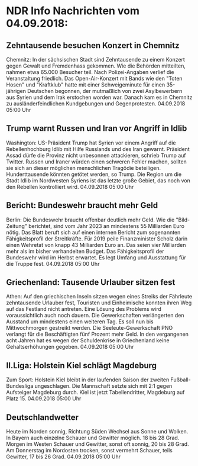 # NDR Info Nachrichten vom 04.09.2018:


## Zehntausende besuchen Konzert in Chemnitz
Chemnitz: In der sächsischen Stadt sind Zehntausende zu einem Konzert gegen Gewalt und Fremdenhass gekommen. Wie die Behörden mitteilten, nahmen etwa 65.000 Besucher teil. Nach Polizei-Angaben verlief die Veranstaltung friedlich. Das Open-Air-Konzert mit Bands wie den "Toten Hosen" und "Kraftklub" hatte mit einer Schweigeminute für einen 35-jährigen Deutschen begonnen, der mutmaßlich von zwei Asylbewerbern aus Syrien und dem Irak erstochen worden war. Danach kam es in Chemnitz zu ausländerfeindlichen Kundgebungen und Gegenprotesten. 04.09.2018 05:00 Uhr 

## Trump warnt Russen und Iran vor Angriff in Idlib
Washington:   US-Präsident Trump hat Syrien vor einem Angriff auf die Rebellenhochburg Idlib mit Hilfe Russlands und des Iran gewarnt. Präsident Assad dürfe die Provinz nicht unbesonnen attackieren, schrieb Trump auf Twitter. Russen und Iraner würden einen schweren Fehler machen, sollten sie sich an dieser möglichen menschlichen Tragödie beteiligen. Hunderttausende könnten getötet werden, so Trump. Die Region um die Stadt Idlib im Nordwesten Syriens ist das letzte große Gebiet, das noch von den Rebellen kontrolliert wird. 04.09.2018 05:00 Uhr 

## Bericht: Bundeswehr braucht mehr Geld
Berlin: Die Bundeswehr braucht offenbar deutlich mehr Geld. Wie die "Bild-Zeitung" berichtet, sind vom Jahr 2023 an mindestens 55 Milliarden Euro nötig. Das Blatt beruft sich auf einen internen Bericht zum sogenannten Fähigkeitsprofil der Streitkräfte. Für 2019 peile Finanzminister Scholz darin einen Wehretat von knapp 43 Milliarden Euro an. Das seien vier Milliarden mehr als im bisher verhandelten Budget. Das Fähigkeitsprofil der Bundeswehr wird im Herbst erwartet. Es legt Umfang und Ausstattung für die Truppe fest. 04.09.2018 05:00 Uhr 

## Griechenland: Tausende Urlauber sitzen fest
Athen:     Auf den griechischen Inseln sitzen wegen eines Streiks der Fährleute zehntausende Urlauber fest,
Touristen und Einheimische konnten ihren Weg auf das Festland nicht antreten. Eine Lösung des Problems wird voraussichtlich auch noch dauern. Die Gewerkschaften verlängerten den Ausstand um mindestens einen weiteren Tag. Es soll nun bis Mittwochmorgen gestreikt werden. Die Seeleute-Gewerkschaft PNO verlangt für die Beschäftigten fünf Prozent mehr Geld. In den vergangenen acht Jahren hat es wegen der Schuldenkrise in Griechenland keine Gehaltserhöhungen gegeben. 04.09.2018 05:00 Uhr 

## II.Liga: Holstein Kiel schlägt Magdeburg
Zum Sport: Holstein Kiel bleibt in der laufenden Saison der zweiten Fußball-Bundesliga ungeschlagen. Die Mannschaft setzte sich mit 2:1 gegen Aufsteiger Magdeburg durch. Kiel ist jetzt Tabellendritter, Magdeburg auf Platz 15. 04.09.2018 05:00 Uhr 

## Deutschlandwetter
Heute im Norden sonnig, Richtung Süden Wechsel aus Sonne und Wolken. In Bayern auch einzelne Schauer und Gewitter möglich. 18 bis 28 Grad. Morgen im Westen Schauer und Gewitter, sonst oft sonnig, 20 bis 28 Grad. Am Donnerstag im Nordosten trocken, sonst vermehrt Schauer, teils Gewitter, 17 bis 26 Grad. 04.09.2018 05:00 Uhr 
